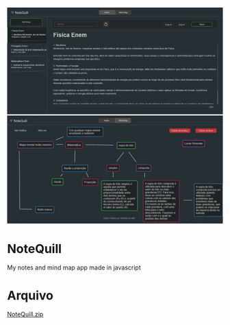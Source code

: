 ![Preview-Screens](image1.png)
![Preview-Screens](image2.png)


# NoteQuill
My notes and mind map app made in javascript

# Arquivo
[NoteQuill.zip](https://drive.google.com/file/d/1YUIqzVgkdJr0Jsscp4Tzl-b0ZV-vcYrl/view?usp=sharing)
